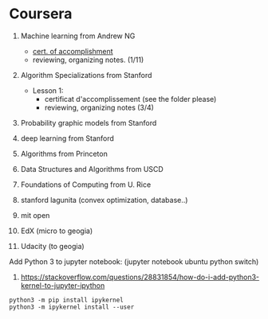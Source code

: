 # Coursera


1. Machine learning from Andrew NG
    - [cert. of accomplishment](https://www.coursera.org/account/accomplishments/certificate/BUX4LZ6BC2TH)
    - reviewing, organizing notes. (1/11)

2. Algorithm Specializations from Stanford
    - Lesson 1:
      - certificat d'accomplissement (see the folder please)
      - reviewing, organizing notes (3/4)

3. Probability graphic models from Stanford

4. deep learning from Stanford

5. Algorithms from Princeton

6. Data Structures and Algorithms from USCD

7. Foundations of Computing from U. Rice

8. stanford lagunita (convex optimization, database..)

9. mit open

10. EdX (micro to geogia)

11. Udacity (to geogia)


Add Python 3 to jupyter notebook: (jupyter notebook ubuntu python switch)
1. https://stackoverflow.com/questions/28831854/how-do-i-add-python3-kernel-to-jupyter-ipython
```
python3 -m pip install ipykernel
python3 -m ipykernel install --user
```
####
